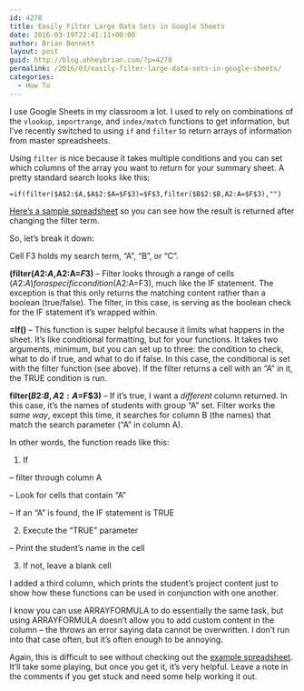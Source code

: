 ```yaml
---
id: 4278
title: Easily Filter Large Data Sets in Google Sheets
date: 2016-03-19T22:41:11+00:00
author: Brian Bennett
layout: post
guid: http://blog.ohheybrian.com/?p=4278
permalink: /2016/03/easily-filter-large-data-sets-in-google-sheets/
categories:
  - How To
---
```

I use Google Sheets in my classroom a lot. I used to rely on combinations of the `vlookup`, `importrange`, and `index/match` functions to get information, but I&#8217;ve recently switched to using `if` and `filter` to return arrays of information from master spreadsheets.

Using `filter` is nice because it takes multiple conditions and you can set which columns of the array you want to return for your summary sheet. A pretty standard search looks like this:

`=if(filter($A$2:$A,$A$2:$A=$F$3)=$F$3,filter($B$2:$B,A2:A=$F$3),"")`

[Here&#8217;s a sample spreadsheet](https://docs.google.com/spreadsheets/d/1pAVxaQwlk5X9uihqMwzuXcD1Nz7WbdH4PGdUspJUVyw/edit#gid=0) so you can see how the result is returned after changing the filter term.

So, let&#8217;s break it down:

Cell F3 holds my search term, &#8220;A&#8221;, &#8220;B&#8221;, or &#8220;C&#8221;.

**(filter($A$2:$A,$A$2:$A=$F$3)** &#8211; Filter looks through a range of cells ($A$2:$A) for a specific condition ($A$2:$A=F3), much like the IF statement. The exception is that this only returns the matching content rather than a boolean (true/false). The filter, in this case, is serving as the boolean check for the IF statement it&#8217;s wrapped within.

**=If()** &#8211; This function is super helpful because it limits what happens in the sheet. It&#8217;s like conditional formatting, but for your functions. It takes two arguments, minimum, but you can set up to three: the condition to check, what to do if true, and what to do if false. In this case, the conditional is set with the filter function (see above). If the filter returns a cell with an &#8220;A&#8221; in it, the TRUE condition is run.

**filter($B$2:$B,A2:A=$F$3)** &#8211; If it&#8217;s true, I want a _different_ column returned. In this case, it&#8217;s the names of students with group &#8220;A&#8221; set. Filter works the _same way_, except this time, it searches for column B (the names) that match the search parameter (&#8220;A&#8221; in column A).

In other words, the function reads like this:

1. If

&#8211; filter through column A

&#8211; Look for cells that contain &#8220;A&#8221;

&#8211; If an &#8220;A&#8221; is found, the IF statement is TRUE

2. Execute the &#8220;TRUE&#8221; parameter

&#8211; Print the student&#8217;s name in the cell

3. If not, leave a blank cell

I added a third column, which prints the student&#8217;s project content just to show how these functions can be used in conjunction with one another.

I know you can use ARRAYFORMULA to do essentially the same task, but using ARRAYFORMULA doesn&#8217;t allow you to add custom content in the column &#8211; the throws an error saying data cannot be overwritten. I don&#8217;t run into that case often, but it&#8217;s often enough to be annoying.

Again, this is difficult to see without checking out the [example spreadsheet](https://docs.google.com/spreadsheets/d/1pAVxaQwlk5X9uihqMwzuXcD1Nz7WbdH4PGdUspJUVyw/edit#gid=0). It&#8217;ll take some playing, but once you get it, it&#8217;s very helpful. Leave a note in the comments if you get stuck and need some help working it out.

